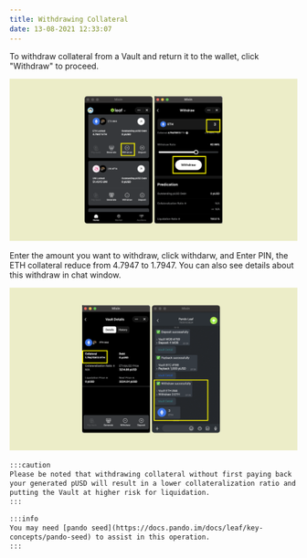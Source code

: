 ```yaml
---
title: Withdrawing Collateral
date: 13-08-2021 12:33:07
---
```


To withdraw collateral from a Vault and return it to the wallet, click "Withdraw" to proceed.

![](../assets/leaf-withdraw-p1.png)

Enter the amount you want to withdraw, click withdarw, and Enter PIN, the ETH collateral reduce from 4.7947 to 1.7947. You can also see details about this withdraw in chat window.

![](../assets/leaf-withdraw-p2.png)


````mdx-code-block
:::caution
Please be noted that withdrawing collateral without first paying back your generated pUSD will result in a lower collateralization ratio and putting the Vault at higher risk for liquidation.
:::
````

````mdx-code-block
:::info
You may need [pando seed](https://docs.pando.im/docs/leaf/key-concepts/pando-seed) to assist in this operation.
:::
````





